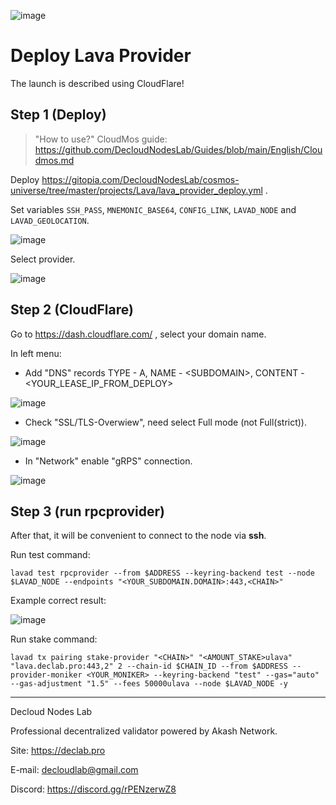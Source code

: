 ![image](https://user-images.githubusercontent.com/23629420/219872517-2adc32b1-5f64-4d48-9a81-1e2ef6b01a53.png)

# Deploy Lava Provider

The launch is described using CloudFlare!

## Step 1 (Deploy)

> "How to use?" CloudMos guide: https://github.com/DecloudNodesLab/Guides/blob/main/English/Cloudmos.md

Deploy https://gitopia.com/DecloudNodesLab/cosmos-universe/tree/master/projects/Lava/lava_provider_deploy.yml .

Set  variables `SSH_PASS`, `MNEMONIC_BASE64`, `CONFIG_LINK`, `LAVAD_NODE` and `LAVAD_GEOLOCATION`.

![image](https://github.com/DecloudNodesLab/Projects/assets/23629420/2c56f21b-7ef3-41aa-a665-2460ca261865)

Select provider.

![image](https://github.com/DecloudNodesLab/Projects/assets/23629420/cb1f53a0-286c-465f-9dd9-4a3948579570)

## Step 2 (CloudFlare)

Go to https://dash.cloudflare.com/ , select your domain name.

In left menu:

- Add "DNS" records TYPE - A, NAME - \<SUBDOMAIN\>, CONTENT - <YOUR_LEASE_IP_FROM_DEPLOY>

![image](https://github.com/DecloudNodesLab/Projects/assets/23629420/774d791c-afdf-4724-973f-0c16504154cf)

- Check "SSL/TLS-Overwiew", need select Full mode (not Full(strict)).

![image](https://github.com/DecloudNodesLab/Projects/assets/23629420/0f57098f-bc61-4093-8cd5-3136d072e073)

- In "Network" enable "gRPS" connection.

![image](https://github.com/DecloudNodesLab/Projects/assets/23629420/b9fc19e0-0015-4484-838d-e764672e6c95)

## Step 3 (run rpcprovider)

After that, it will be convenient to connect to the node via **ssh**.

Run test command:

`lavad test rpcprovider --from $ADDRESS --keyring-backend test --node $LAVAD_NODE --endpoints "<YOUR_SUBDOMAIN.DOMAIN>:443,<CHAIN>"`

Example correct result:

![image](https://github.com/DecloudNodesLab/Projects/assets/23629420/c67de1a0-0099-4a07-9db2-6446290302d0)

Run stake command:

```
lavad tx pairing stake-provider "<CHAIN>" "<AMOUNT_STAKE>ulava" "lava.declab.pro:443,2" 2 --chain-id $CHAIN_ID --from $ADDRESS --provider-moniker <YOUR_MONIKER> --keyring-backend "test" --gas="auto" --gas-adjustment "1.5" --fees 50000ulava --node $LAVAD_NODE -y
```


____

Decloud Nodes Lab

Professional decentralized validator powered by Akash Network.

Site: https://declab.pro

E-mail: decloudlab@gmail.com

Discord: https://discord.gg/rPENzerwZ8
